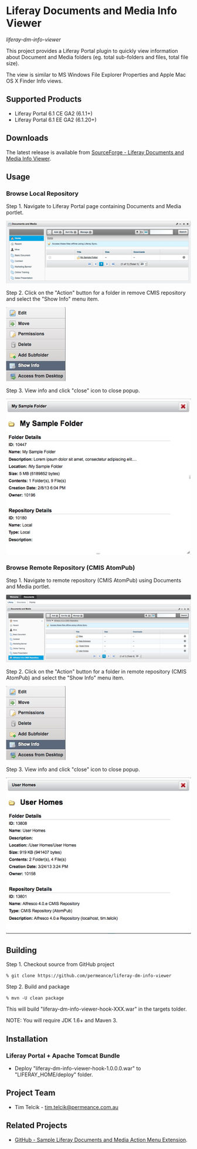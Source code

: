 # Liferay Documents and Media Info Viewer

*liferay-dm-info-viewer*

This project provides a Liferay Portal plugin to quickly view information about Document and Media folders (eg. total sub-folders and files, total file size).

The view is similar to MS Windows File Explorer Properties and Apple Mac OS X Finder Info views.


## Supported Products

* Liferay Portal 6.1 CE GA2 (6.1.1+)
* Liferay Portal 6.1 EE GA2 (6.1.20+)


## Downloads

The latest release is available from [SourceForge - Liferay Documents and Media Info Viewer](https://sourceforge.net/projects/permeance-apps/files/liferay-documents-and-media-info-viewer/releases/ "SourceForge - Liferay Documents and Media Info Viewer").


## Usage

### Browse Local Repository

Step 1. Navigate to Liferay Portal page containing Documents and Media portlet.

![Documents and Media Portlet](/docs/images/local-repos/liferay-dm-portlet-local-repos-root-folder-view-20130209.png "Documents and Media Portlet")

Step 2. Click on the "Action" button for a folder in remove CMIS repository and select the "Show Info" menu item.

![Documents and Media Folder Action Menu](/docs/images/common/liferay-dm-portlet-folder-info-action-menu-20130319T0043.png "Documents and Media Folder Action Menu")

Step 3. View info and click "close" icon to close popup.

![Documents and Media Folder Info Popup (Local Repository)](/docs/images/local-repos/liferay-dm-portlet-folder-info-popup-local-repos-20130330T1643.jpg "Documents and Media Folder Info Popup (Local Repository)")

### Browse Remote Repository (CMIS AtomPub)

Step 1. Navigate to remote repository (CMIS AtomPub) using Documents and Media portlet.

![Documents and Media Portlet](/docs/images/remote-repos/cmis-alfresco/liferay-dm-portlet-remote-repos-cmis-atompub-alfresco-root-folder-view-20130330T2014.jpg "Documents and Media Portlet")

Step 2. Click on the "Action" button for a folder in remote repository (CMIS AtomPub) and select the "Show Info" menu item.

![Documents and Media Folder Action Menu](/docs/images/common/liferay-dm-portlet-folder-info-action-menu-20130319T0043.png "Documents and Media Folder Action Menu")

Step 3. View info and click "close" icon to close popup.

![Documents and Media Remote Repository Folder (CMIS AtomPub)](/docs/images/remote-repos/cmis-alfresco/liferay-dm-portlet-folder-info-popup-remote-repos-cmis-atompub-alfresco-20130330T1806.jpg "Documents and Media Remote Repository Folder (CMIS AtomPub)")


## Building

Step 1. Checkout source from GitHub project

    % git clone https://github.com/permeance/liferay-dm-info-viewer

Step 2. Build and package

    % mvn -U clean package

This will build "liferay-dm-info-viewer-hook-XXX.war" in the targets tolder.

NOTE: You will require JDK 1.6+ and Maven 3.


## Installation

### Liferay Portal + Apache Tomcat Bundle

* Deploy "liferay-dm-info-viewer-hook-1.0.0.0.war" to "LIFERAY_HOME/deploy" folder.


## Project Team

* Tim Telcik - tim.telcik@permeance.com.au


## Related Projects

* [GitHub - Sample Liferay Documents and Media Action Menu Extension](https://github.com/permeance/sample-liferay-dm-action-menu-extension "GitHub - Sample Liferay Documents and Media Action Menu Extension").
